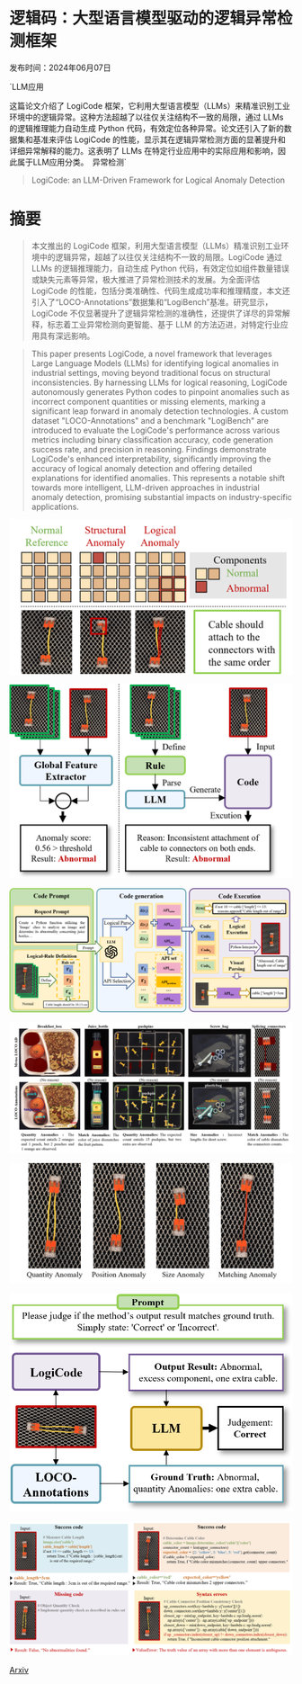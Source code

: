 # 逻辑码：大型语言模型驱动的逻辑异常检测框架

发布时间：2024年06月07日

`LLM应用

这篇论文介绍了 LogiCode 框架，它利用大型语言模型（LLMs）来精准识别工业环境中的逻辑异常。这种方法超越了以往仅关注结构不一致的局限，通过 LLMs 的逻辑推理能力自动生成 Python 代码，有效定位各种异常。论文还引入了新的数据集和基准来评估 LogiCode 的性能，显示其在逻辑异常检测方面的显著提升和详细异常解释的能力。这表明了 LLMs 在特定行业应用中的实际应用和影响，因此属于LLM应用分类。` `异常检测`

> LogiCode: an LLM-Driven Framework for Logical Anomaly Detection

# 摘要

> 本文推出的 LogiCode 框架，利用大型语言模型（LLMs）精准识别工业环境中的逻辑异常，超越了以往仅关注结构不一致的局限。LogiCode 通过 LLMs 的逻辑推理能力，自动生成 Python 代码，有效定位如组件数量错误或缺失元素等异常，极大推进了异常检测技术的发展。为全面评估 LogiCode 的性能，包括分类准确性、代码生成成功率和推理精度，本文还引入了“LOCO-Annotations”数据集和“LogiBench”基准。研究显示，LogiCode 不仅显著提升了逻辑异常检测的准确性，还提供了详尽的异常解释，标志着工业异常检测向更智能、基于 LLM 的方法迈进，对特定行业应用具有深远影响。

> This paper presents LogiCode, a novel framework that leverages Large Language Models (LLMs) for identifying logical anomalies in industrial settings, moving beyond traditional focus on structural inconsistencies. By harnessing LLMs for logical reasoning, LogiCode autonomously generates Python codes to pinpoint anomalies such as incorrect component quantities or missing elements, marking a significant leap forward in anomaly detection technologies. A custom dataset "LOCO-Annotations" and a benchmark "LogiBench" are introduced to evaluate the LogiCode's performance across various metrics including binary classification accuracy, code generation success rate, and precision in reasoning. Findings demonstrate LogiCode's enhanced interpretability, significantly improving the accuracy of logical anomaly detection and offering detailed explanations for identified anomalies. This represents a notable shift towards more intelligent, LLM-driven approaches in industrial anomaly detection, promising substantial impacts on industry-specific applications.

![逻辑码：大型语言模型驱动的逻辑异常检测框架](../../../paper_images/2406.04687/fig1.png)

![逻辑码：大型语言模型驱动的逻辑异常检测框架](../../../paper_images/2406.04687/fig2.png)

![逻辑码：大型语言模型驱动的逻辑异常检测框架](../../../paper_images/2406.04687/fig3.png)

![逻辑码：大型语言模型驱动的逻辑异常检测框架](../../../paper_images/2406.04687/fig5.png)

![逻辑码：大型语言模型驱动的逻辑异常检测框架](../../../paper_images/2406.04687/fig4.png)

![逻辑码：大型语言模型驱动的逻辑异常检测框架](../../../paper_images/2406.04687/fig7.png)

![逻辑码：大型语言模型驱动的逻辑异常检测框架](../../../paper_images/2406.04687/fig8.png)

[Arxiv](https://arxiv.org/abs/2406.04687)